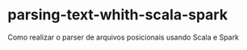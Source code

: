 # parsing-text-whith-scala-spark
Como realizar o parser de arquivos posicionais usando Scala e Spark
